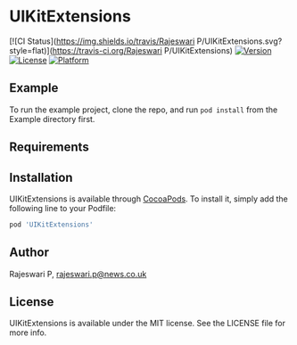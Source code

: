 # UIKitExtensions

[![CI Status](https://img.shields.io/travis/Rajeswari P/UIKitExtensions.svg?style=flat)](https://travis-ci.org/Rajeswari P/UIKitExtensions)
[![Version](https://img.shields.io/cocoapods/v/UIKitExtensions.svg?style=flat)](https://cocoapods.org/pods/UIKitExtensions)
[![License](https://img.shields.io/cocoapods/l/UIKitExtensions.svg?style=flat)](https://cocoapods.org/pods/UIKitExtensions)
[![Platform](https://img.shields.io/cocoapods/p/UIKitExtensions.svg?style=flat)](https://cocoapods.org/pods/UIKitExtensions)

## Example

To run the example project, clone the repo, and run `pod install` from the Example directory first.

## Requirements

## Installation

UIKitExtensions is available through [CocoaPods](https://cocoapods.org). To install
it, simply add the following line to your Podfile:

```ruby
pod 'UIKitExtensions'
```

## Author

Rajeswari P, rajeswari.p@news.co.uk

## License

UIKitExtensions is available under the MIT license. See the LICENSE file for more info.
